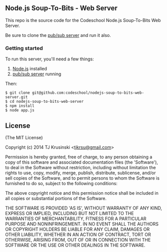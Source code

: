 ## Node.js Soup-To-Bits - Web Server

This repo is the source code for the Codeschool Node.js Soup-To-Bits Web Server.

Be sure to clone the [pub/sub server](http://github.com/codeschool/nodejs-soup-to-bits-pub-sub-server) and run it also.

### Getting started

To run this server, you'll need a few things:

1. [Node.js](http://nodejs.org) installed
2. [pub/sub server](http://github.com/codeschool/nodejs-soup-to-bits-pub-sub-server) running

Then: 

```
$ git clone git@github.com:codeschool/nodejs-soup-to-bits-web-server.git
$ cd nodejs-soup-to-bits-web-server
$ npm install
$ node app.js
```
## License

(The MIT License)

Copyright (c) 2014 TJ Krusinski &lt;tjkrsu@gmail.com&gt;

Permission is hereby granted, free of charge, to any person obtaining
a copy of this software and associated documentation files (the
'Software'), to deal in the Software without restriction, including
without limitation the rights to use, copy, modify, merge, publish,
distribute, sublicense, and/or sell copies of the Software, and to
permit persons to whom the Software is furnished to do so, subject to
the following conditions:

The above copyright notice and this permission notice shall be
included in all copies or substantial portions of the Software.

THE SOFTWARE IS PROVIDED 'AS IS', WITHOUT WARRANTY OF ANY KIND,
EXPRESS OR IMPLIED, INCLUDING BUT NOT LIMITED TO THE WARRANTIES OF
MERCHANTABILITY, FITNESS FOR A PARTICULAR PURPOSE AND NONINFRINGEMENT.
IN NO EVENT SHALL THE AUTHORS OR COPYRIGHT HOLDERS BE LIABLE FOR ANY
CLAIM, DAMAGES OR OTHER LIABILITY, WHETHER IN AN ACTION OF CONTRACT,
TORT OR OTHERWISE, ARISING FROM, OUT OF OR IN CONNECTION WITH THE
SOFTWARE OR THE USE OR OTHER DEALINGS IN THE SOFTWARE.
